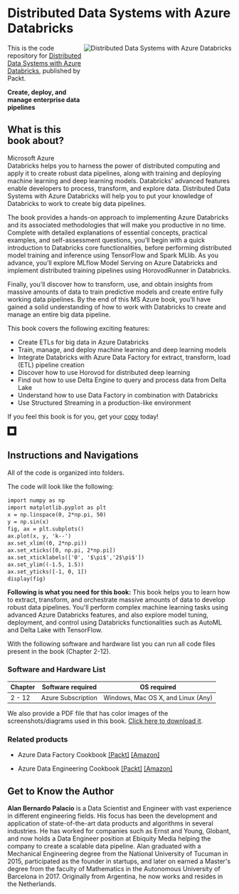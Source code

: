 # Distributed Data Systems with Azure Databricks

<a href="https://www.packtpub.com/product/distributed-data-systems-with-azure-databricks/9781838647216?utm_source=github&utm_medium=repository&utm_campaign=9781838647216"><img src="https://static.packt-cdn.com/products/9781838647216/cover/smaller" alt="Distributed Data Systems with Azure Databricks" height="256px" align="right"></a>

This is the code repository for [Distributed Data Systems with Azure Databricks](https://www.packtpub.com/product/distributed-data-systems-with-azure-databricks/9781838647216?utm_source=github&utm_medium=repository&utm_campaign=9781838647216), published by Packt.

**Create, deploy, and manage enterprise data pipelines**

## What is this book about?
Microsoft Azure Databricks helps you to harness the power of distributed computing and apply it to create robust data pipelines, along with training and deploying machine learning and deep learning models. Databricks' advanced features enable developers to process, transform, and explore data. Distributed Data Systems with Azure Databricks will help you to put your knowledge of Databricks to work to create big data pipelines.

The book provides a hands-on approach to implementing Azure Databricks and its associated methodologies that will make you productive in no time. Complete with detailed explanations of essential concepts, practical examples, and self-assessment questions, you’ll begin with a quick introduction to Databricks core functionalities, before performing distributed model training and inference using TensorFlow and Spark MLlib. As you advance, you’ll explore MLflow Model Serving on Azure Databricks and implement distributed training pipelines using HorovodRunner in Databricks.

Finally, you’ll discover how to transform, use, and obtain insights from massive amounts of data to train predictive models and create entire fully working data pipelines. By the end of this MS Azure book, you’ll have gained a solid understanding of how to work with Databricks to create and manage an entire big data pipeline.

This book covers the following exciting features: 
* Create ETLs for big data in Azure Databricks
* Train, manage, and deploy machine learning and deep learning models
* Integrate Databricks with Azure Data Factory for extract, transform, load (ETL) pipeline creation
* Discover how to use Horovod for distributed deep learning
* Find out how to use Delta Engine to query and process data from Delta Lake
* Understand how to use Data Factory in combination with Databricks
* Use Structured Streaming in a production-like environment

If you feel this book is for you, get your [copy](https://www.amazon.com/dp/183864721X) today!

<a href="https://www.packtpub.com/?utm_source=github&utm_medium=banner&utm_campaign=GitHubBanner"><img src="https://raw.githubusercontent.com/PacktPublishing/GitHub/master/GitHub.png" alt="https://www.packtpub.com/" border="5" /></a>

## Instructions and Navigations
All of the code is organized into folders.

The code will look like the following:
```
import numpy as np
import matplotlib.pyplot as plt
x = np.linspace(0, 2*np.pi, 50)
y = np.sin(x)
fig, ax = plt.subplots()
ax.plot(x, y, 'k--')
ax.set_xlim((0, 2*np.pi))
ax.set_xticks([0, np.pi, 2*np.pi])
ax.set_xticklabels(['0', '$\pi$','2$\pi$'])
ax.set_ylim((-1.5, 1.5))
ax.set_yticks([-1, 0, 1])
display(fig)
```

**Following is what you need for this book:**
This book helps you to learn how to extract, transform, and orchestrate massive amounts of data to develop robust data pipelines. You'll perform complex machine learning tasks using advanced Azure Databricks features, and also explore model tuning, deployment, and control using Databricks functionalities such as AutoML and Delta Lake with TensorFlow.

With the following software and hardware list you can run all code files present in the book (Chapter 2-12).

### Software and Hardware List

| Chapter  | Software required                                                                    | OS required                        |
| -------- | -------------------------------------------------------------------------------------| -----------------------------------|
|  2 - 12  |   Azure Subscription                                                          				| Windows, Mac OS X, and Linux (Any) |

We also provide a PDF file that has color images of the screenshots/diagrams used in this book. [Click here to download it](https://static.packt-cdn.com/downloads/9781838647216_ColorImages.pdf).


### Related products <Other books you may enjoy>
* Azure Data Factory Cookbook [[Packt]](https://www.packtpub.com/product/azure-data-factory-cookbook/9781800565296) [[Amazon]](https://www.amazon.com/dp/1800565291)

* Azure Data Engineering Cookbook [[Packt]](https://www.packtpub.com/product/azure-data-engineering-cookbook/9781800206557) [[Amazon]](https://www.amazon.com/dp/1800206550)

## Get to Know the Author
**Alan Bernardo Palacio** is a Data Scientist and Engineer with vast experience in different engineering fields. His focus has been the development and application of state-of-the-art data products and algorithms in several industries. He has worked for companies such as Ernst and Young, Globant, and now holds a Data Engineer position at Ebiquity Media helping the company to create a scalable data pipeline. Alan graduated with a Mechanical Engineering degree from the National University of Tucuman in 2015, participated as the founder in startups, and later on earned a Master's degree from the faculty of Mathematics in the Autonomous University of Barcelona in 2017. Originally from Argentina, he now works and resides in the Netherlands.


